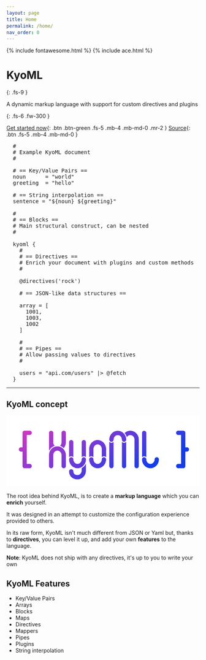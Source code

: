 ```yaml
---
layout: page
title: Home
permalink: /home/
nav_order: 0
---
```


{% include fontawesome.html %}
{% include ace.html %}

# KyoML

{: .fs-9 }

A dynamic markup language with support for custom directives and plugins

{: .fs-6 .fw-300 }

[Get started now](/getting-started){: .btn .btn-green .fs-5 .mb-4 .mb-md-0 .mr-2 } [<i class="fab fa-github"></i> Source](https://github.com/kyoml/kyoml){: .btn .fs-5 .mb-4 .mb-md-0 }


<pre class="ace-editor">
  #
  # Example KyoML document
  #

  # == Key/Value Pairs ==
  noun      = "world"
  greeting  = "hello"

  # == String interpolation ==
  sentence = "${noun} ${greeting}"

  #
  # == Blocks ==
  # Main structural construct, can be nested
  #

  kyoml {
    #
    # == Directives ==
    # Enrich your document with plugins and custom methods
    #

    @directives('rock')

    # == JSON-like data structures ==
  
    array = [
      1001,
      1003,
      1002
    ]

    #
    # == Pipes ==
    # Allow passing values to directives
    #

    users = "api.com/users" |> @fetch
  }
</pre>

---

## KyoML concept


<img src="/assets/images/logo_short.png">

The root idea behind KyoML, is to create a **markup language** which you can **enrich** yourself.

It was designed in an attempt to customize the configuration experience provided to others.

In its raw form, KyoML isn't much different from JSON or Yaml but, thanks to **directives**, you can level it up, and add your own **features** to the language.

**Note**: KyoML does not ship with any directives, it's up to you to write your own <i class="far fa-smile-wink"></i>

## KyoML Features

- Key/Value Pairs
- Arrays
- Blocks
- Maps
- Directives
- Mappers
- Pipes
- Plugins
- String interpolation
